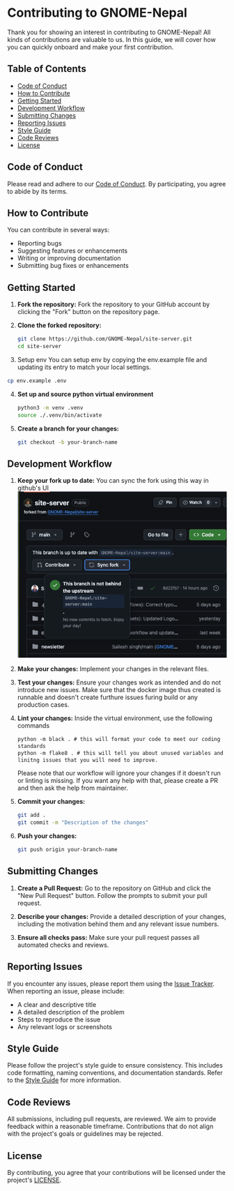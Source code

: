 # Contributing to GNOME-Nepal

Thank you for showing an interest in contributing to GNOME-Nepal! All kinds of contributions are valuable to us. In this guide, we will cover how you can quickly onboard and make your first contribution.

## Table of Contents
- [Code of Conduct](#code-of-conduct)
- [How to Contribute](#how-to-contribute)
- [Getting Started](#getting-started)
- [Development Workflow](#development-workflow)
- [Submitting Changes](#submitting-changes)
- [Reporting Issues](#reporting-issues)
- [Style Guide](#style-guide)
- [Code Reviews](#code-reviews)
- [License](#license)

## Code of Conduct

Please read and adhere to our [Code of Conduct](CODE_OF_CONDUCT.md). By participating, you agree to abide by its terms.

## How to Contribute

You can contribute in several ways:
- Reporting bugs
- Suggesting features or enhancements
- Writing or improving documentation
- Submitting bug fixes or enhancements

## Getting Started

1. **Fork the repository:**
   Fork the repository to your GitHub account by clicking the "Fork" button on the repository page.


2. **Clone the forked repository:**
   ```bash
   git clone https://github.com/GNOME-Nepal/site-server.git
   cd site-server
   ```

3. Setup env
You can setup env by copying the env.example file and updating its entry to match your local settings.
```bash
cp env.example .env
```

4. **Set up and source python virtual environment**
   ```bash
   python3 -m venv .venv
   source ./.venv/bin/activate
   ```

5. **Create a branch for your changes:**
   ```bash
   git checkout -b your-branch-name
   ```
## Development Workflow

1. **Keep your fork up to date:**
You can sync the fork using this way in github's UI
![Sync the fork using github's UI](assets/sync_the_fork.png)


2. **Make your changes:**
   Implement your changes in the relevant files.

3. **Test your changes:**
    Ensure your changes work as intended and do not introduce new issues. Make sure that the docker image thus created is runnable and doesn't create furthure issues furing build or any production cases.

4. **Lint your changes:**
    Inside the virtual environment, use the following commands
    ```
    python -m black . # this will format your code to meet our coding standards
    python -m flake8 . # this will tell you about unused variables and linitng issues that you will need to improve.
    ```

    Please note that our workflow will ignore your changes if it doesn't run or linting is missing. If you want any help with that, please create a PR and then ask the help from maintainer.


4. **Commit your changes:**
   ```bash
   git add .
   git commit -m "Description of the changes"
   ```

5. **Push your changes:**
   ```bash
   git push origin your-branch-name
   ```

## Submitting Changes

1. **Create a Pull Request:**
   Go to the repository on GitHub and click the "New Pull Request" button. Follow the prompts to submit your pull request.

2. **Describe your changes:**
   Provide a detailed description of your changes, including the motivation behind them and any relevant issue numbers.

3. **Ensure all checks pass:**
   Make sure your pull request passes all automated checks and reviews.

## Reporting Issues

If you encounter any issues, please report them using the [Issue Tracker](https://github.com/GNOME-Nepal/site-server/issues). When reporting an issue, please include:
- A clear and descriptive title
- A detailed description of the problem
- Steps to reproduce the issue
- Any relevant logs or screenshots

## Style Guide

Please follow the project's style guide to ensure consistency. This includes code formatting, naming conventions, and documentation standards. Refer to the [Style Guide](STYLE_GUIDE.md) for more information.

## Code Reviews

All submissions, including pull requests, are reviewed. We aim to provide feedback within a reasonable timeframe. Contributions that do not align with the project's goals or guidelines may be rejected.

## License

By contributing, you agree that your contributions will be licensed under the project's [LICENSE](LICENSE).
